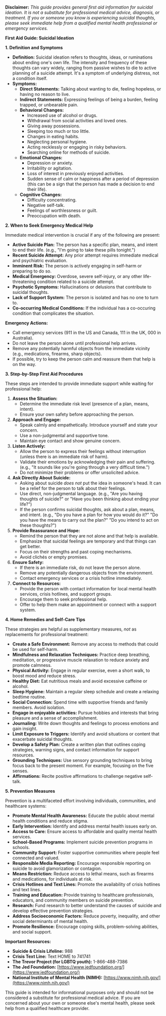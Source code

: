 **Disclaimer:** *This guide provides general first aid information for suicidal ideation. It is not a substitute for professional medical advice, diagnosis, or treatment. If you or someone you know is experiencing suicidal thoughts, please seek immediate help from a qualified mental health professional or emergency services.*

**First Aid Guide: Suicidal Ideation**

**1. Definition and Symptoms**

*   **Definition:** Suicidal ideation refers to thoughts, ideas, or ruminations about ending one's own life. The intensity and frequency of these thoughts can vary widely, ranging from passive wishes to die to active planning of a suicide attempt. It's a symptom of underlying distress, not a condition itself.
*   **Symptoms:**
    *   **Direct Statements:** Talking about wanting to die, feeling hopeless, or having no reason to live.
    *   **Indirect Statements:** Expressing feelings of being a burden, feeling trapped, or unbearable pain.
    *   **Behavioral Changes:**
        *   Increased use of alcohol or drugs.
        *   Withdrawal from social activities and loved ones.
        *   Giving away possessions.
        *   Sleeping too much or too little.
        *   Changes in eating habits.
        *   Neglecting personal hygiene.
        *   Acting recklessly or engaging in risky behaviors.
        *   Searching online for methods of suicide.
    *   **Emotional Changes:**
        *   Depression or anxiety.
        *   Irritability or agitation.
        *   Loss of interest in previously enjoyed activities.
        *   Sudden sense of calm or happiness after a period of depression (this can be a sign that the person has made a decision to end their life).
    *   **Cognitive Changes:**
        *   Difficulty concentrating.
        *   Negative self-talk.
        *   Feelings of worthlessness or guilt.
        *   Preoccupation with death.

**2. When to Seek Emergency Medical Help**

Immediate medical intervention is crucial if any of the following are present:

*   **Active Suicide Plan:** The person has a specific plan, means, and intent to end their life. (e.g., "I'm going to take these pills tonight.")
*   **Recent Suicide Attempt:** Any prior attempt requires immediate medical and psychiatric evaluation.
*   **Imminent Risk:** The person is actively engaging in self-harm or preparing to do so.
*   **Medical Emergency:** Overdose, severe self-injury, or any other life-threatening condition related to a suicide attempt.
*   **Psychotic Symptoms:** Hallucinations or delusions that contribute to suicidal thoughts.
*   **Lack of Support System:** The person is isolated and has no one to turn to.
*   **Co-occurring Medical Conditions:** If the individual has a co-occuring condition that complicates the situation.

**Emergency Actions:**
*   Call emergency services (911 in the US and Canada, 111 in the UK, 000 in Australia).
*   Do not leave the person alone until professional help arrives.
*   Remove any potentially harmful objects from the immediate vicinity (e.g., medications, firearms, sharp objects).
*   If possible, try to keep the person calm and reassure them that help is on the way.

**3. Step-by-Step First Aid Procedures**

These steps are intended to provide immediate support while waiting for professional help:

1.  **Assess the Situation:**
    *   Determine the immediate risk level (presence of a plan, means, intent).
    *   Ensure your own safety before approaching the person.
2.  **Approach and Engage:**
    *   Speak calmly and empathetically. Introduce yourself and state your concern.
    *   Use a non-judgmental and supportive tone.
    *   Maintain eye contact and show genuine concern.
3.  **Listen Actively:**
    *   Allow the person to express their feelings without interruption (unless there is an immediate risk of harm).
    *   Validate their emotions by acknowledging their pain and suffering. (e.g., "It sounds like you're going through a very difficult time.")
    *   Do not minimize their problems or offer unsolicited advice.
4.  **Ask Directly About Suicide:**
    *   Asking about suicide *does not* put the idea in someone's head. It can be a relief for the person to talk about their feelings.
    *   Use direct, non-judgmental language. (e.g., "Are you having thoughts of suicide?" or "Have you been thinking about ending your life?")
    *   If the person confirms suicidal thoughts, ask about a plan, means, and intent. (e.g., "Do you have a plan for how you would do it?" "Do you have the means to carry out the plan?" "Do you intend to act on these thoughts?")
5.  **Provide Reassurance and Hope:**
    *   Remind the person that they are not alone and that help is available.
    *   Emphasize that suicidal feelings are temporary and that things can get better.
    *   Focus on their strengths and past coping mechanisms.
    *   Avoid clichés or empty promises.
6.  **Ensure Safety:**
    *   If there is an immediate risk, do not leave the person alone.
    *   Remove any potentially dangerous objects from the environment.
    *   Contact emergency services or a crisis hotline immediately.
7.  **Connect to Resources:**
    *   Provide the person with contact information for local mental health services, crisis hotlines, and support groups.
    *   Encourage them to seek professional help.
    *   Offer to help them make an appointment or connect with a support system.

**4. Home Remedies and Self-Care Tips**

These strategies are helpful as supplementary measures, *not* as replacements for professional treatment:

*   **Create a Safe Environment:** Remove any access to methods that could be used for self-harm.
*   **Mindfulness and Relaxation Techniques:** Practice deep breathing, meditation, or progressive muscle relaxation to reduce anxiety and promote calmness.
*   **Physical Activity:** Engage in regular exercise, even a short walk, to boost mood and reduce stress.
*   **Healthy Diet:** Eat nutritious meals and avoid excessive caffeine or alcohol.
*   **Sleep Hygiene:** Maintain a regular sleep schedule and create a relaxing bedtime routine.
*   **Social Connection:** Spend time with supportive friends and family members. Avoid isolation.
*   **Engage in enjoyable activities:** Pursue hobbies and interests that bring pleasure and a sense of accomplishment.
*   **Journaling:** Write down thoughts and feelings to process emotions and gain insight.
*   **Limit Exposure to Triggers:** Identify and avoid situations or content that exacerbate suicidal thoughts.
*   **Develop a Safety Plan:** Create a written plan that outlines coping strategies, warning signs, and contact information for support resources.
*   **Grounding Techniques:** Use sensory grounding techniques to bring focus back to the present moment. For example, focusing on the five senses.
*   **Affirmations:** Recite positive affirmations to challenge negative self-talk.

**5. Prevention Measures**

Prevention is a multifaceted effort involving individuals, communities, and healthcare systems:

*   **Promote Mental Health Awareness:** Educate the public about mental health conditions and reduce stigma.
*   **Early Intervention:** Identify and address mental health issues early on.
*   **Access to Care:** Ensure access to affordable and quality mental health services.
*   **School-Based Programs:** Implement suicide prevention programs in schools.
*   **Community Support:** Foster supportive communities where people feel connected and valued.
*   **Responsible Media Reporting:** Encourage responsible reporting on suicide to avoid glamorization or contagion.
*   **Means Restriction:** Reduce access to lethal means, such as firearms and medications, for individuals at risk.
*   **Crisis Hotlines and Text Lines:** Promote the availability of crisis hotlines and text lines.
*   **Training and Education:** Provide training to healthcare professionals, educators, and community members on suicide prevention.
*   **Research:** Fund research to better understand the causes of suicide and develop effective prevention strategies.
*   **Address Socioeconomic Factors:** Reduce poverty, inequality, and other social determinants of mental health.
*   **Promote Resilience:** Encourage coping skills, problem-solving abilities, and social support.

**Important Resources:**

*   **Suicide & Crisis Lifeline:** 988
*   **Crisis Text Line:** Text HOME to 741741
*   **The Trevor Project (for LGBTQ youth):** 1-866-488-7386
*   **The Jed Foundation:** [https://www.jedfoundation.org/](https://www.jedfoundation.org/)
*   **National Institute of Mental Health (NIMH):** [https://www.nimh.nih.gov/](https://www.nimh.nih.gov/)

This guide is intended for informational purposes only and should not be considered a substitute for professional medical advice. If you are concerned about your own or someone else's mental health, please seek help from a qualified healthcare provider.
